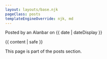 ```yaml
---
layout: layouts/base.njk
pageClass: posts
templateEngineOverride: njk, md
---
```


<p class="date">
  Posted by an Alanbar on <time datetime="{{ date }}">{{ date | dateDisplay }}</time>
</p>
<main>
  {{ content | safe }}
  <div class="footnote"; font-size: 0.55em;>
    <p>
      This page is part of the posts section.
    </p>
  </div>
</main>
